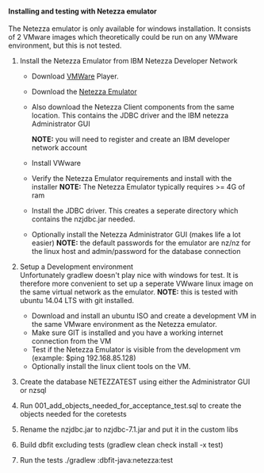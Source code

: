 #### Installing and testing with Netezza emulator

The Netezza emulator is only available for windows installation. 
It consists of 2 VMware images which theoretically could be run on any WMware environment, but this is not tested.

1. Install the Netezza Emulator from IBM Netezza Developer Network
   * Download [VMWare](https://my.vmware.com/web/vmware/downloads) Player.
   * Download the [Netezza Emulator](https://www14.software.ibm.com/webapp/iwm/web/reg/pick.do?source=swg-im-ibmndn&lang=en_US)
   * Also download the Netezza Client components from the same location. This contains the JDBC driver and the IBM netezza Administrator GUI
  
     **NOTE:** you will need to register and create an IBM developer network account
     
   * Install VWware 
   * Verify the Netezza Emulator requirements and install with the installer
     **NOTE:** The Netezza Emulator typically requires >= 4G of ram

   * Install the JDBC driver. This creates a seperate directory which contains the nzjdbc.jar needed.
   * Optionally install the Netezza Administrator GUI (makes life a lot easier)
     **NOTE:** the default passwords for the emulator are nz/nz for the linux host and admin/password for the database connection
  
2. Setup a Development environment  
   Unfortunately gradlew doesn't play nice with windows for test. 
   It is therefore more convenient to set up a seperate VWware linux image on the same virtual network as the emulator. 
   **NOTE:** this is tested with ubuntu 14.04 LTS with git installed.

   * Download and install an ubuntu ISO and create a development VM in the same VMware environment as the Netezza emulator.
   * Make sure GIT is installed and you have a working internet connection from the VM
   * Test if the Netezza Emulator is visible from the development vm (example: $ping 192.168.85.128)
   * Optionally install the linux client tools on the VM.

3. Create the database NETEZZATEST using either the Administrator GUI or nzsql 

4. Run 001_add_objects_needed_for_acceptance_test.sql to create the objects needed for the coretests

5. Rename the nzjdbc.jar to nzjdbc-7.1.jar and put it in the custom libs

6. Build dbfit excluding tests (gradlew clean check install -x test)

7. Run the tests ./gradlew :dbfit-java:netezza:test